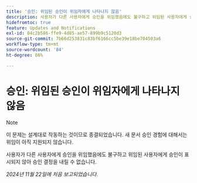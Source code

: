 ```yaml
---
title: '승인: 위임된 승인이 위임자에게 나타나지 않음'
description: 사용자가 다른 사용자에게 승인을 위임했음에도 불구하고 위임된 사용자에게 승인이 표시되지 않아 승인 결정을 내릴 수 없습니다.
hidefromtoc: true
feature: Updates and Notifications
exl-id: 04c2b586-ffe9-4d85-ae57-899b9c5120d3
source-git-commit: 7b66d253831c83bf6166cc5be39e18be704503a6
workflow-type: tm+mt
source-wordcount: '84'
ht-degree: 86%

---
```


# 승인: 위임된 승인이 위임자에게 나타나지 않음

>[!NOTE]
>
>이 문제는 설계대로 작동하는 것이므로 종결되었습니다. 새 문서 승인 경험에 대해서는 위임이 아직 지원되지 않습니다.

사용자가 다른 사용자에게 승인을 위임했음에도 불구하고 위임된 사용자에게 승인이 표시되지 않아 승인 결정을 내릴 수 없습니다.

_2024년 11월 22일에 처음 보고되었습니다._
